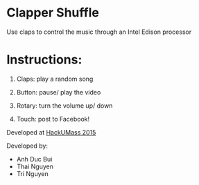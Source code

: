 # Clapper Shuffle

Use claps to control the music through an Intel Edison processor

# Instructions:

1. Claps: play a random song

2. Button: pause/ play the video

3. Rotary: turn the volume up/ down

4. Touch: post to Facebook!


Developed at [HackUMass 2015](http://hackumass.com/)

Developed by:

- Anh Duc Bui
- Thai Nguyen
- Tri Nguyen